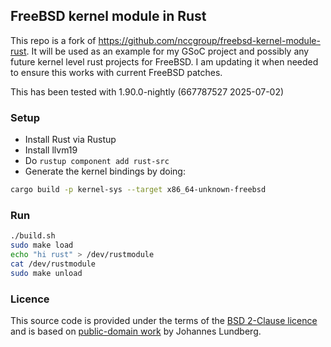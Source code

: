 ## FreeBSD kernel module in Rust

This repo is a fork of  https://github.com/nccgroup/freebsd-kernel-module-rust.
It will be used as an example for my GSoC project and possibly any future kernel level rust projects for FreeBSD. I am updating it when needed to ensure this works with current FreeBSD patches.

This has been tested with 1.90.0-nightly (667787527 2025-07-02)

### Setup
* Install Rust via Rustup
* Install llvm19
* Do `rustup component add rust-src`
* Generate the kernel bindings by doing:
```bash
cargo build -p kernel-sys --target x86_64-unknown-freebsd
```

### Run

```bash
./build.sh
sudo make load
echo "hi rust" > /dev/rustmodule
cat /dev/rustmodule
sudo make unload
```

### Licence
This source code is provided under the terms of the [BSD 2-Clause licence](LICENSE.txt)
and is based on [public-domain work](https://github.com/johalun/echo) by Johannes Lundberg.
